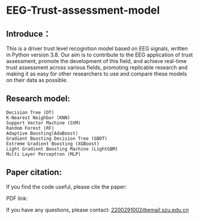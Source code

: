 # EEG-Trust-assessment-model

## Introduce：
This is a driver trust level recognition model based on EEG signals, written in Python version 3.8. Our aim is to contribute to the EEG application of trust assessment, promote the development of this field, and achieve real-time trust assessment across various fields, promoting replicable research and making it as easy for other researchers to use and compare these models on their data as possible.

## Research model:
	Decision Tree (DT)
	K-Nearest Neighbor (KNN)
	Support Vector Machine (SVM)
	Random Forest (RF)
	Adaptive Boosting(AdaBoost)
	Gradient Boosting Decision Tree (GBDT)
	Extreme Gradient Boosting (XGBoost)
	Light Gradient Boosting Machine (LightGBM)
	Multi Layer Perceptron (MLP)

## Paper citation:
If you find the code useful, please cite the paper:

PDF link:

If you have any questions, please contact: 2200291002@email.szu.edu.cn
